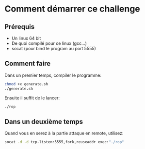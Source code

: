 Comment démarrer ce challenge
===

Prérequis
---

* Un linux 64 bit
* De quoi compilé pour ce linux (gcc...)
* socat (pour bind le program au port 5555)


Comment faire
---
Dans un premier temps, compiler le programme:

```bash
chmod +x generate.sh
./generate.sh
```

Ensuite il suffit de le lancer: 

```bash
./rop
```

Dans un deuxième temps
---

Quand vous en serez à la partie attaque en remote, utilisez:

```bash
socat -d -d tcp-listen:5555,fork,reuseaddr exec:"./rop"
```
